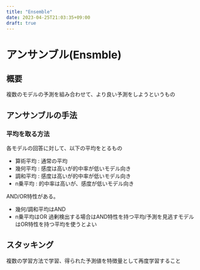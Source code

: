 ```yaml
---
title: "Ensemble"
date: 2023-04-25T21:03:35+09:00
draft: true
---
```


# アンサンブル(Ensmble)

## 概要

複数のモデルの予測を組み合わせて、より良い予測をしようというもの

## アンサンブルの手法

### 平均を取る方法

各モデルの回答に対して、以下の平均をとるもの
- 算術平均 : 通常の平均
- 幾何平均 : 感度は高いが的中率が低いモデル向き
- 調和平均 : 感度は高いが的中率が低いモデル向き
- n乗平均 : 的中率は高いが、感度が低いモデル向き

AND/OR特性がある。
- 幾何/調和平均はAND
- n乗平均はOR
過剰検出する場合はAND特性を持つ平均/予測を見逃すモデルはOR特性を持つ平均を使うとよい

## スタッキング

複数の学習方法で学習、得られた予測値を特徴量として再度学習すること


